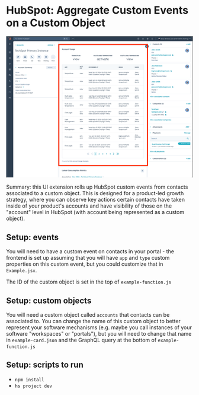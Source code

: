 # HubSpot: Aggregate Custom Events on a Custom Object

![sample](plg-event-stream.png)

Summary: this UI extension rolls up HubSpot custom events from contacts associated to a custom object. This is designed for a product-led growth strategy, where you can observe key actions certain contacts have taken inside of your product's accounts and have visibility of those on the "account" level in HubSpot (with account being represented as a custom object).

## Setup: events

You will need to have a custom event on contacts in your portal - the frontend is set up assuming that you will have `app` and `type` custom properties on this custom event, but you could customize that in `Example.jsx`.

The ID of the custom object is set in the top of `example-function.js`

## Setup: custom objects

You will need a custom object called `accounts` that contacts can be associated to. You can change the name of this custom object to better represent your software mechanisms (e.g. maybe you call instances of your software "workspaces" or "portals"), but you will need to change that name in `example-card.json` and the GraphQL query at the bottom of `example-function.js`

## Setup: scripts to run

- `npm install`
- `hs project dev`
